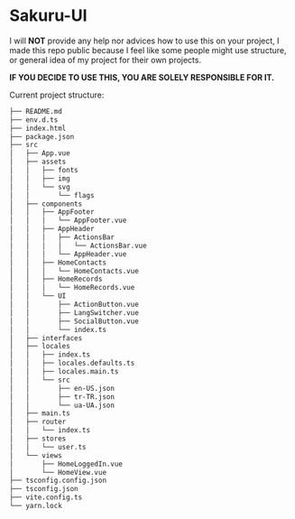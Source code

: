 # Sakuru-UI

I will **NOT** provide any help nor advices how to use this on your project, I made this repo public because I feel like some people might use structure, or general idea of my project for their own projects.

**IF YOU DECIDE TO USE THIS, YOU ARE SOLELY RESPONSIBLE FOR IT.**

Current project structure:
```sh
├── README.md
├── env.d.ts
├── index.html
├── package.json
├── src
│   ├── App.vue
│   ├── assets
│   │   ├── fonts
│   │   ├── img
│   │   └── svg
│   │       └── flags
│   ├── components
│   │   ├── AppFooter
│   │   │   └── AppFooter.vue
│   │   ├── AppHeader
│   │   │   ├── ActionsBar
│   │   │   │   └── ActionsBar.vue
│   │   │   └── AppHeader.vue
│   │   ├── HomeContacts
│   │   │   └── HomeContacts.vue
│   │   ├── HomeRecords
│   │   │   └── HomeRecords.vue
│   │   └── UI
│   │       ├── ActionButton.vue
│   │       ├── LangSwitcher.vue
│   │       ├── SocialButton.vue
│   │       └── index.ts
│   ├── interfaces
│   ├── locales
│   │   ├── index.ts
│   │   ├── locales.defaults.ts
│   │   ├── locales.main.ts
│   │   └── src
│   │       ├── en-US.json
│   │       ├── tr-TR.json
│   │       └── ua-UA.json
│   ├── main.ts
│   ├── router
│   │   └── index.ts
│   ├── stores
│   │   └── user.ts
│   └── views
│       ├── HomeLoggedIn.vue
│       └── HomeView.vue
├── tsconfig.config.json
├── tsconfig.json
├── vite.config.ts
└── yarn.lock
```
